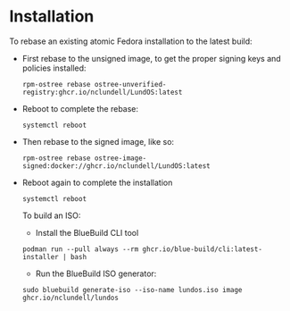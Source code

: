 # Installation
To rebase an existing atomic Fedora installation to the latest build:

- First rebase to the unsigned image, to get the proper signing keys and policies installed:
  ```
  rpm-ostree rebase ostree-unverified-registry:ghcr.io/nclundell/LundOS:latest
  ```
- Reboot to complete the rebase:
  ```
  systemctl reboot
  ```
- Then rebase to the signed image, like so:
  ```
  rpm-ostree rebase ostree-image-signed:docker://ghcr.io/nclundell/LundOS:latest
  ```
- Reboot again to complete the installation
  ```
  systemctl reboot
  ```

  To build an ISO:
  - Install the BlueBuild CLI tool
  ```
  podman run --pull always --rm ghcr.io/blue-build/cli:latest-installer | bash
  ```
  - Run the BlueBuild ISO generator:
  ```
  sudo bluebuild generate-iso --iso-name lundos.iso image ghcr.io/nclundell/lundos
  ```
